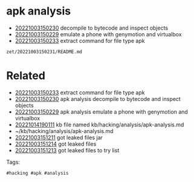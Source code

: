 # apk analysis

- [20221003150230](/zet/20221003150230/README.md) decompile to bytecode and inspect objects
- [20221003150229](/zet/20221003150229/README.md) emulate a phone with genymotion and virtualbox
- [20221003150233](/zet/20221003150233/README.md) extract command for file type apk

` zet/20221003150231/README.md `

# Related

- [20221003150233](/zet/20221003150233/README.md) extract command for file type apk
- [20221003150230](/zet/20221003150230/README.md) apk analysis decompile to bytecode and inspect objects
- [20221003150229](/zet/20221003150229/README.md) apk analysis emulate a phone with genymotion and virtualbox
- [20221014190111](/zet/20221014190111/README.md) kb file named kb/hacking/analysis/apk-analysis.md
- ~/kb/hacking/analysis/apk-analysis.md
- [20221003151211](/zet/20221003151211/README.md) got leaked files jar
- [20221003151214](/zet/20221003151214/README.md) got leaked files
- [20221003151213](/zet/20221003151213/README.md) got leaked files to try list

Tags:

    #hacking #apk #analysis

